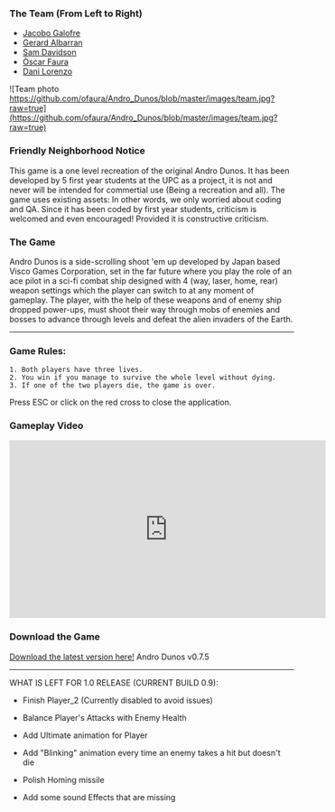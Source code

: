 ﻿### The Team (From Left to Right)
* [Jacobo Galofre](https://github.com/sherzock)
* [Gerard Albarran](https://github.com/GAPIntoTheGame)
* [Sam Davidson](https://github.com/samuelkurtdavidson)
* [Òscar Faura](https://github.com/ofaura)
* [Dani Lorenzo](https://github.com/DLorenzoLaguno17)


![Team photo https://github.com/ofaura/Andro_Dunos/blob/master/images/team.jpg?raw=true](https://github.com/ofaura/Andro_Dunos/blob/master/images/team.jpg?raw=true)


### Friendly Neighborhood Notice

This game is a one level recreation of the original Andro Dunos. It has been developed by 5 first year students at the UPC as a project,
it is not and never will be intended for commertial use (Being a recreation and all). The game uses existing assets: In other words, we only worried about coding and QA.
Since it has been coded by first year students, criticism is welcomed and even encouraged! Provided it is constructive criticism.

### The Game

Andro Dunos is a side-scrolling shoot 'em up developed by Japan based Visco Games Corporation, set in the far future
where you play the role of an ace pilot in a sci-fi combat ship designed with 4 (way, laser, 
home, rear) weapon settings which the player can switch to at any moment of gameplay. The player, with the help 
of these weapons and of enemy ship dropped power-ups, must shoot their way through mobs of enemies and bosses
to advance through levels and defeat the alien invaders of the Earth.

***

### Game Rules:

	1. Both players have three lives.
	2. You win if you manage to survive the whole level without dying.
	3. If one of the two players die, the game is over.

Press ESC or click on the red cross to close the application.

### Gameplay Video

<!-- blank line -->
<iframe width="560" height="315" src="https://www.youtube.com/embed/nvxHr527PE0" frameborder="0" allow="autoplay; encrypted-media" allowfullscreen></iframe>
<!-- blank line -->


### Download the Game

[Download the latest version here!](https://github.com/ofaura/Andro_Dunos/releases/tag/v.1.0)
Andro Dunos v0.7.5

---------------------------------------------
WHAT IS LEFT FOR 1.0 RELEASE (CURRENT BUILD 0.9):

- Finish Player_2 (Currently disabled to avoid issues)

- Balance Player's Attacks with Enemy Health

- Add Ultimate animation for Player

- Add "Blinking" animation every time an enemy takes a hit but doesn't die

- Polish Homing missile

- Add some sound Effects that are missing